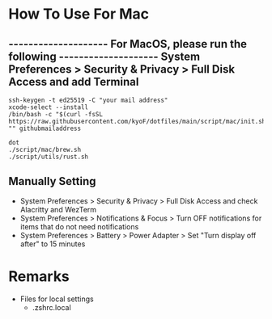 # How To Use For Mac

-------------------- For MacOS, please run the following --------------------
System Preferences > Security & Privacy > Full Disk Access and add Terminal
-----------------------------------------------------------------------------

```
ssh-keygen -t ed25519 -C "your mail address"
xcode-select --install
/bin/bash -c "$(curl -fsSL https://raw.githubusercontent.com/kyoF/dotfiles/main/script/mac/init.sh)" "" githubmailaddress
```

```
dot
./script/mac/brew.sh
./script/utils/rust.sh
```

## Manually Setting
* System Preferences > Security & Privacy > Full Disk Access and check Alacritty and WezTerm
* System Preferences > Notifications & Focus > Turn OFF notifications for items that do not need notifications
* System Preferences > Battery > Power Adapter > Set "Turn display off after" to 15 minutes

# Remarks
* Files for local settings
    * .zshrc.local

